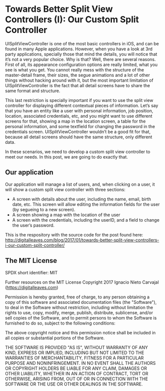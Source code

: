 # Towards Better Split View Controllers (I): Our Custom Split Controller
UISplitViewController is one of the most basic controllers in iOS, and can be found in many Apple applications. However, when you have a look at 3rd party applications, specially those that mind the details, you will notice that it’s not a very popular choice. Why is that? Well, there are several reasons. First of all, its appearance configuration options are really limited, what you see is what you get. You cannot really mess with the structure of the master-detail frame, their sizes, the segue animations and a lot of other things without hacking around with it, but the most important limitation of UISplitViewController is the fact that all detail screens have to share the same format and structure.

This last restriction is specially important if you want to use the split view controller for displaying different contextual pieces of information. Let’s say that you have an entity like a user with personal information, job position, location, associated credentials, etc, and you might want to use different screens for that, showing a map in the location screen, a table for the personal information, and some textfield for changing the password in the credentials screen. UISplitViewController wouldn’t be a good fit for that, because all detail screens should have the same structure, only different data.

In these scenarios, we need to develop a custom split view controller to meet our needs. In this post, we are going to do exactly that.

## Our application
Our application will manage a list of users, and, when clicking on a user, it will show a custom split view controller with three sections:
* A screen with details about the user, including the name, email, birth date, etc. This screen will allow editing the information fields for the user (by segueing to a new screen).
* A screen showing a map with the location of the user
* A screen with the credentials, including the userID, and a field to change the user’s password.

This is the respository with the source code for the post found here:
http://digitalleaves.com/blog/2017/01/towards-better-split-view-controllers-i-our-custom-split-controller/

## The MIT License
SPDX short identifier: MIT

Further resources on the MIT License
Copyright 2017 Ignacio Nieto Carvajal (https://digitalleaves.com)

Permission is hereby granted, free of charge, to any person obtaining a copy of this software and associated documentation files (the "Software"), to deal in the Software without restriction, including without limitation the rights to use, copy, modify, merge, publish, distribute, sublicense, and/or sell copies of the Software, and to permit persons to whom the Software is furnished to do so, subject to the following conditions:

The above copyright notice and this permission notice shall be included in all copies or substantial portions of the Software.

THE SOFTWARE IS PROVIDED "AS IS", WITHOUT WARRANTY OF ANY KIND, EXPRESS OR IMPLIED, INCLUDING BUT NOT LIMITED TO THE WARRANTIES OF MERCHANTABILITY, FITNESS FOR A PARTICULAR PURPOSE AND NONINFRINGEMENT. IN NO EVENT SHALL THE AUTHORS OR COPYRIGHT HOLDERS BE LIABLE FOR ANY CLAIM, DAMAGES OR OTHER LIABILITY, WHETHER IN AN ACTION OF CONTRACT, TORT OR OTHERWISE, ARISING FROM, OUT OF OR IN CONNECTION WITH THE SOFTWARE OR THE USE OR OTHER DEALINGS IN THE SOFTWARE.
